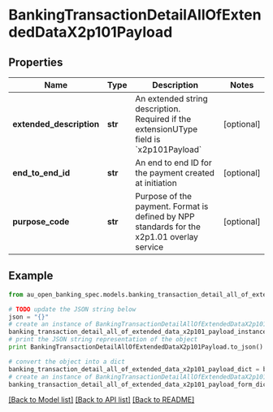 # BankingTransactionDetailAllOfExtendedDataX2p101Payload


## Properties

Name | Type | Description | Notes
------------ | ------------- | ------------- | -------------
**extended_description** | **str** | An extended string description. Required if the extensionUType field is &#x60;x2p101Payload&#x60; | [optional] 
**end_to_end_id** | **str** | An end to end ID for the payment created at initiation | [optional] 
**purpose_code** | **str** | Purpose of the payment.  Format is defined by NPP standards for the x2p1.01 overlay service | [optional] 

## Example

```python
from au_open_banking_spec.models.banking_transaction_detail_all_of_extended_data_x2p101_payload import BankingTransactionDetailAllOfExtendedDataX2p101Payload

# TODO update the JSON string below
json = "{}"
# create an instance of BankingTransactionDetailAllOfExtendedDataX2p101Payload from a JSON string
banking_transaction_detail_all_of_extended_data_x2p101_payload_instance = BankingTransactionDetailAllOfExtendedDataX2p101Payload.from_json(json)
# print the JSON string representation of the object
print BankingTransactionDetailAllOfExtendedDataX2p101Payload.to_json()

# convert the object into a dict
banking_transaction_detail_all_of_extended_data_x2p101_payload_dict = banking_transaction_detail_all_of_extended_data_x2p101_payload_instance.to_dict()
# create an instance of BankingTransactionDetailAllOfExtendedDataX2p101Payload from a dict
banking_transaction_detail_all_of_extended_data_x2p101_payload_form_dict = banking_transaction_detail_all_of_extended_data_x2p101_payload.from_dict(banking_transaction_detail_all_of_extended_data_x2p101_payload_dict)
```
[[Back to Model list]](../README.md#documentation-for-models) [[Back to API list]](../README.md#documentation-for-api-endpoints) [[Back to README]](../README.md)


